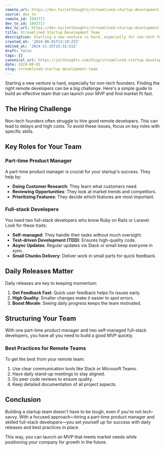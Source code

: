 ```yaml
---
remote_url: https://dev.to/jetthoughts/streamlined-startup-development-team-2of7
source: dev_to
remote_id: 1943717
dev_to_id: 1943717
dev_to_url: https://dev.to/jetthoughts/streamlined-startup-development-team-2of7
title: Streamlined Startup Development Team
description: Starting a new venture is hard, especially for non-tech founders. Finding the right remote developers...
created_at: '2024-08-01T13:10:25Z'
edited_at: '2024-11-25T15:32:51Z'
draft: false
tags: []
canonical_url: https://jetthoughts.com/blog/streamlined-startup-development-team/
date: 2024-08-01
slug: streamlined-startup-development-team
---
```

Starting a new venture is hard, especially for non-tech founders. Finding the right remote developers can be a big challenge. Here's a simple guide to build an effective team that can launch your MVP and find market fit fast.

## The Hiring Challenge

Non-tech founders often struggle to hire good remote developers. This can lead to delays and high costs. To avoid these issues, focus on key roles with specific skills.

## Key Roles for Your Team

### Part-time Product Manager

A part-time product manager is crucial for your startup's success. They help by:

- **Doing Customer Research**: They learn what customers need.
- **Reviewing Opportunities**: They look at market trends and competitors.
- **Prioritizing Features**: They decide which features are most important.

### Full-stack Developers

You need two full-stack developers who know Ruby on Rails or Laravel. Look for these traits:

- **Self-managed**: They handle their tasks without much oversight.
- **Test-driven Development (TDD)**: Ensures high-quality code.
- **Async Updates**: Regular updates via Slack or email keep everyone in sync.
- **Small Chunks Delivery**: Deliver work in small parts for quick feedback.

## Daily Releases Matter

Daily releases are key to keeping momentum:

1. **Get Feedback Fast**: Quick user feedback helps fix issues early.
1. **High Quality**: Smaller changes make it easier to spot errors.
1. **Boost Morale**: Seeing daily progress keeps the team motivated.

## Structuring Your Team

With one part-time product manager and two self-managed full-stack developers, you have all you need to build a good MVP quickly.

### Best Practices for Remote Teams

To get the best from your remote team:

1. Use clear communication tools like Slack or Microsoft Teams.
1. Have daily stand-up meetings to stay aligned.
1. Do peer code reviews to ensure quality.
1. Keep detailed documentation of all project aspects.

## Conclusion

Building a startup team doesn't have to be tough, even if you're not tech-savvy. With a focused approach—hiring a part-time product manager and skilled full-stack developers—you set yourself up for success with daily releases and best practices in place.

This way, you can launch an MVP that meets market needs while positioning your company for growth in the future.
